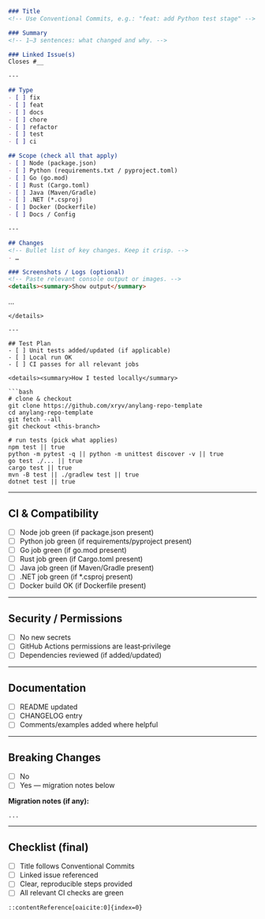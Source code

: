 ```md
### Title
<!-- Use Conventional Commits, e.g.: "feat: add Python test stage" -->

### Summary
<!-- 1–3 sentences: what changed and why. -->

### Linked Issue(s)
Closes #__

---

## Type
- [ ] fix
- [ ] feat
- [ ] docs
- [ ] chore
- [ ] refactor
- [ ] test
- [ ] ci

## Scope (check all that apply)
- [ ] Node (package.json)
- [ ] Python (requirements.txt / pyproject.toml)
- [ ] Go (go.mod)
- [ ] Rust (Cargo.toml)
- [ ] Java (Maven/Gradle)
- [ ] .NET (*.csproj)
- [ ] Docker (Dockerfile)
- [ ] Docs / Config

---

## Changes
<!-- Bullet list of key changes. Keep it crisp. -->
- …

### Screenshots / Logs (optional)
<!-- Paste relevant console output or images. -->
<details><summary>Show output</summary>

```

...

````
</details>

---

## Test Plan
- [ ] Unit tests added/updated (if applicable)
- [ ] Local run OK
- [ ] CI passes for all relevant jobs

<details><summary>How I tested locally</summary>

```bash
# clone & checkout
git clone https://github.com/xryv/anylang-repo-template
cd anylang-repo-template
git fetch --all
git checkout <this-branch>

# run tests (pick what applies)
npm test || true
python -m pytest -q || python -m unittest discover -v || true
go test ./... || true
cargo test || true
mvn -B test || ./gradlew test || true
dotnet test || true
````

</details>

---

## CI & Compatibility

* [ ] Node job green (if package.json present)
* [ ] Python job green (if requirements/pyproject present)
* [ ] Go job green (if go.mod present)
* [ ] Rust job green (if Cargo.toml present)
* [ ] Java job green (if Maven/Gradle present)
* [ ] .NET job green (if *.csproj present)
* [ ] Docker build OK (if Dockerfile present)

---

## Security / Permissions

* [ ] No new secrets
* [ ] GitHub Actions permissions are least‑privilege
* [ ] Dependencies reviewed (if added/updated)

---

## Documentation

* [ ] README updated
* [ ] CHANGELOG entry
* [ ] Comments/examples added where helpful

---

## Breaking Changes

* [ ] No
* [ ] Yes — migration notes below

**Migration notes (if any):**

```
...
```

---

## Checklist (final)

* [ ] Title follows Conventional Commits
* [ ] Linked issue referenced
* [ ] Clear, reproducible steps provided
* [ ] All relevant CI checks are green

```
::contentReference[oaicite:0]{index=0}
```
